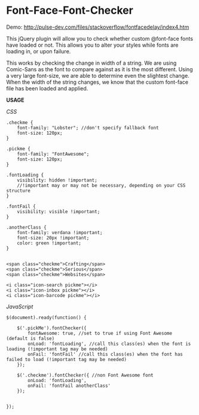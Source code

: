 Font-Face-Font-Checker
======================

Demo: http://pulse-dev.com/files/stackoverflow/fontfacedelay/index4.htm

This jQuery plugin will allow you to check whether custom @font-face fonts have loaded or not. This allows you to alter your styles while fonts are loading in, or upon failure.

This works by checking the change in width of a string. We are using Comic-Sans as the font to compare against as it is the most different. Using a very large font-size, we are able to determine even the slightest change. When the width of the string changes, we know that the custom font-face file has been loaded and applied.

**USAGE**

*CSS*

	.checkme {
		font-family: "Lobster"; //don't specify fallback font
		font-size: 120px;
	}

	.pickme {
		font-family: "FontAwesome";
		font-size: 120px;
	}

	.fontLoading {
		visibility: hidden !important; 
		//!important may or may not be necessary, depending on your CSS structure 
	}

	.fontFail {
		visibility: visible !important;
	}

	.anotherClass {
		font-family: verdana !important;
		font-size: 20px !important;
		color: green !important;
	}


	<span class="checkme">Crafting</span>
	<span class="checkme">Serious</span>
	<span class="checkme">Websites</span>

	<i class="icon-search pickme"></i>
	<i class="icon-inbox pickme"></i>
	<i class="icon-barcode pickme"></i>
	
*JavaScript*
	
	$(document).ready(function() {

		$('.pickMe').fontChecker({
			fontAwesome: true, //set to true if using Font Awesome (default is false)
			onLoad: 'fontLoading', //call this class(es) when the font is loading (!important tag may be needed)
			onFail: 'fontFail' //call this class(es) when the font has failed to load (!important tag may be needed)
		});

		$('.checkme').fontChecker({ //non Font Awesome font
			onLoad: 'fontLoading',
			onFail: 'fontFail anotherClass'
		});


	});